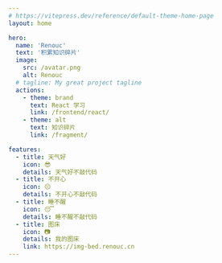 ```yaml
---
# https://vitepress.dev/reference/default-theme-home-page
layout: home

hero:
  name: 'Renouc'
  text: '积累知识碎片'
  image:
    src: /avatar.png
    alt: Renouc
  # tagline: My great project tagline
  actions:
    - theme: brand
      text: React 学习
      link: /frontend/react/
    - theme: alt
      text: 知识碎片
      link: /fragment/

features:
  - title: 天气好
    icon: 😎
    details: 天气好不敲代码
  - title: 不开心
    icon: 😔
    details: 不开心不敲代码
  - title: 睡不醒
    icon: 😴
    details: 睡不醒不敲代码
  - title: 图床
    icon: 📷
    details: 我的图床
    link: https://img-bed.renouc.cn
---
```

